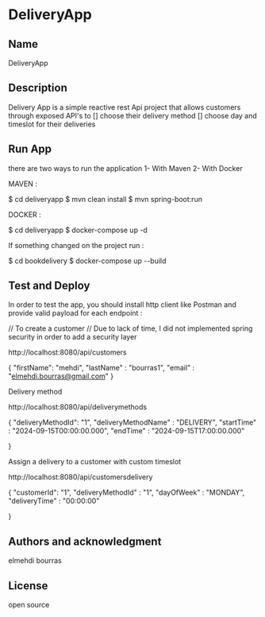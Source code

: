 # DeliveryApp

## Name
DeliveryApp

## Description


Delivery App is a simple reactive rest Api project that allows customers through exposed API's to
[] choose their delivery method
[] choose day and timeslot for their deliveries


## Run App
there are two ways to run the application
1- With Maven
2- With Docker

MAVEN : 

$ cd deliveryapp
$ mvn clean install
$ mvn spring-boot:run

DOCKER :

$ cd deliveryapp
$ docker-compose up -d

If something changed on the project run : 

$ cd bookdelivery
$ docker-compose up --build

## Test and Deploy

In order to test the app, you should install http client like Postman and provide valid payload for each endpoint :

// To create a customer
// Due to lack of time, I did not implemented spring security in order to add a security layer

http://localhost:8080/api/customers

{
  "firstName": "mehdi",
  "lastName" : "bourras1",
  "email" : "elmehdi.bourras@gmail.com"
}

Delivery method

http://localhost:8080/api/deliverymethods

{
  "deliveryMethodId": "1",
  "deliveryMethodName" : "DELIVERY",
  "startTime" : "2024-09-15T00:00:00.000",
  "endTime" : "2024-09-15T17:00:00.000"
  
}

Assign a delivery to a customer with custom timeslot

http://localhost:8080/api/customersdelivery

{
  "customerId": "1",
  "deliveryMethodId" : "1",
  "dayOfWeek" : "MONDAY",
  "deliveryTime" : "00:00:00"

}


## Authors and acknowledgment
elmehdi bourras

## License
open source


